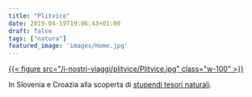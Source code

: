 ```yaml
---
title: "Plitvice"
date: 2019-04-19T19:06:43+01:00
draft: false
tags: ["natura"]
featured_image: 'images/Home.jpg'
---
```


[{{< figure src="/i-nostri-viaggi/plitvice/Plitvice.jpg"  class="w-100" >}}](https://croatia.hr/it-IT/esperienze/cultura-e-patrimonio/unesco-il-parco-nazionale-laghi-di-plitvice "Plitvice di Stefan Ferrante")


In Slovenia e Croazia alla scoperta di [stupendi tesori naturali](https://photos.app.goo.gl/CSfpUMA5ANd5Akhc8).

